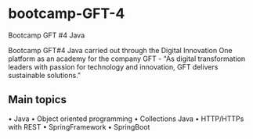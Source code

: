 # bootcamp-GFT-4

Bootcamp GFT #4 Java

Bootcamp GFT#4 Java carried out through the Digital Innovation One platform as an academy for the company GFT - "As digital transformation leaders with passion for technology and innovation, GFT delivers sustainable solutions."

## Main topics

•	Java
•	Object oriented programming
•	Collections Java
•	HTTP/HTTPs with REST
•	SpringFramework
•	SpringBoot

